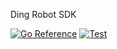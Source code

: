 Ding Robot SDK

[![Go Reference](https://pkg.go.dev/badge/github.com/islishude/ding.svg)](https://pkg.go.dev/github.com/islishude/ding)
[![Test](https://github.com/islishude/ding/workflows/test/badge.svg?branch=master)]()
